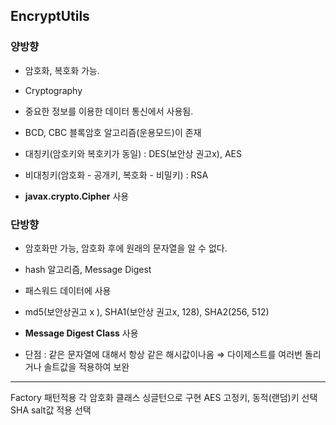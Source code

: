 ## EncryptUtils

### 양방향

 - 암호화, 복호화 가능.

 - Cryptography

 - 중요한 정보를 이용한 데이터 통신에서 사용됨.

 - BCD, CBC 블록암호 알고리즘(운용모드)이 존재 

 - 대칭키(암호키와 복호키가 동일) : DES(보안상 권고x), AES

 - 비대칭키(암호화 - 공개키, 복호화 - 비밀키) : RSA

 - **javax.crypto.Cipher** 사용
     
     
     
 ### 단방향

 - 암호화만 가능, 암호화 후에 원래의 문자열을 알 수 없다.

 - hash 알고리즘, Message Digest

 - 패스워드 데이터에 사용

 - md5(보안상권고 x ), SHA1(보안상 권고x, 128), SHA2(256, 512)

 - **Message Digest Class** 사용

 - 단점 : 같은 문자열에 대해서 항상 같은 해시값이나옴 ⇒ 다이제스트를 여러번 돌리거나 솔트값을 적용하여 보완    

----

Factory 패턴적용
각 암호화 클래스 싱글턴으로 구현
AES 고정키, 동적(랜덤)키 선택
SHA salt값 적용 선택
